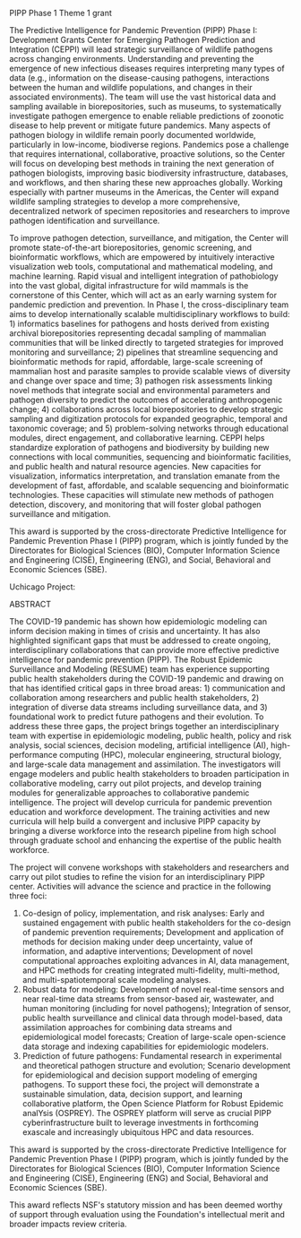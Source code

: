 PIPP Phase 1 Theme 1 grant

The Predictive Intelligence for Pandemic Prevention (PIPP) Phase I: Development Grants Center for Emerging Pathogen Prediction and Integration (CEPPI) will lead strategic surveillance of wildlife pathogens across changing environments. Understanding and preventing the emergence of new infectious diseases requires interpreting many types of data (e.g., information on the disease-causing pathogens, interactions between the human and wildlife populations, and changes in their associated environments). The team will use the vast historical data and sampling available in biorepositories, such as museums, to systematically investigate pathogen emergence to enable reliable predictions of zoonotic disease to help prevent or mitigate future pandemics. Many aspects of pathogen biology in wildlife remain poorly documented worldwide, particularly in low-income, biodiverse regions. Pandemics pose a challenge that requires international, collaborative, proactive solutions, so the Center will focus on developing best methods in training the next generation of pathogen biologists, improving basic biodiversity infrastructure, databases, and workflows, and then sharing these new approaches globally. Working especially with partner museums in the Americas, the Center will expand wildlife sampling strategies to develop a more comprehensive, decentralized network of specimen repositories and researchers to improve pathogen identification and surveillance.

To improve pathogen detection, surveillance, and mitigation, the Center will promote state-of-the-art biorepositories, genomic screening, and bioinformatic workflows, which are empowered by intuitively interactive visualization web tools, computational and mathematical modeling, and machine learning. Rapid visual and intelligent integration of pathobiology into the vast global, digital infrastructure for wild mammals is the cornerstone of this Center, which will act as an early warning system for pandemic prediction and prevention. In Phase I, the cross-disciplinary team aims to develop internationally scalable multidisciplinary workflows to build: 1) informatics baselines for pathogens and hosts derived from existing archival biorepositories representing decadal sampling of mammalian communities that will be linked directly to targeted strategies for improved monitoring and surveillance; 2) pipelines that streamline sequencing and bioinformatic methods for rapid, affordable, large-scale screening of mammalian host and parasite samples to provide scalable views of diversity and change over space and time; 3) pathogen risk assessments linking novel methods that integrate social and environmental parameters and pathogen diversity to predict the outcomes of accelerating anthropogenic change; 4) collaborations across local biorepositories to develop strategic sampling and digitization protocols for expanded geographic, temporal and taxonomic coverage; and 5) problem-solving networks through educational modules, direct engagement, and collaborative learning. CEPPI helps standardize exploration of pathogens and biodiversity by building new connections with local communities, sequencing and bioinformatic facilities, and public health and natural resource agencies. New capacities for visualization, informatics interpretation, and translation emanate from the development of fast, affordable, and scalable sequencing and bioinformatic technologies. These capacities will stimulate new methods of pathogen detection, discovery, and monitoring that will foster global pathogen surveillance and mitigation.

This award is supported by the cross-directorate Predictive Intelligence for Pandemic Prevention Phase I (PIPP) program, which is jointly funded by the Directorates for Biological Sciences (BIO), Computer Information Science and Engineering (CISE), Engineering (ENG), and Social, Behavioral and Economic Sciences (SBE).

Uchicago Project:


ABSTRACT

The COVID-19 pandemic has shown how epidemiologic modeling can inform decision making in times of crisis and uncertainty. It has also highlighted significant gaps that must be addressed to create ongoing, interdisciplinary collaborations that can provide more effective predictive intelligence for pandemic prevention (PIPP). The Robust Epidemic Surveillance and Modeling (RESUME) team has experience supporting public health stakeholders during the COVID-19 pandemic and drawing on that has identified critical gaps in three broad areas: 1) communication and collaboration among researchers and public health stakeholders, 2) integration of diverse data streams including surveillance data, and 3) foundational work to predict future pathogens and their evolution. To address these three gaps, the project brings together an interdisciplinary team with expertise in epidemiologic modeling, public health, policy and risk analysis, social sciences, decision modeling, artificial intelligence (AI), high-performance computing (HPC), molecular engineering, structural biology, and large-scale data management and assimilation. The investigators will engage modelers and public health stakeholders to broaden participation in collaborative modeling, carry out pilot projects, and develop training modules for generalizable approaches to collaborative pandemic intelligence. The project will develop curricula for pandemic prevention education and workforce development. The training activities and new curricula will help build a convergent and inclusive PIPP capacity by bringing a diverse workforce into the research pipeline from high school through graduate school and enhancing the expertise of the public health workforce.

The project will convene workshops with stakeholders and researchers and carry out pilot studies to refine the vision for an interdisciplinary PIPP center. Activities will advance the science and practice in the following three foci:
1) Co-design of policy, implementation, and risk analyses: Early and sustained engagement with public health stakeholders for the co-design of pandemic prevention requirements; Development and application of methods for decision making under deep uncertainty, value of information, and adaptive interventions; Development of novel computational approaches exploiting advances in AI, data management, and HPC methods for creating integrated multi-fidelity, multi-method, and multi-spatiotemporal scale modeling analyses.
2) Robust data for modeling: Development of novel real-time sensors and near real-time data streams from sensor-based air, wastewater, and human monitoring (including for novel pathogens); Integration of sensor, public health surveillance and clinical data through model-based, data assimilation approaches for combining data streams and epidemiological model forecasts; Creation of large-scale open-science data storage and indexing capabilities for epidemiologic modelers.
3) Prediction of future pathogens: Fundamental research in experimental and theoretical pathogen structure and evolution; Scenario development for epidemiological and decision support modeling of emerging pathogens.
To support these foci, the project will demonstrate a sustainable simulation, data, decision support, and learning collaborative platform, the Open Science Platform for Robust Epidemic analYsis (OSPREY). The OSPREY platform will serve as crucial PIPP cyberinfrastructure built to leverage investments in forthcoming exascale and increasingly ubiquitous HPC and data resources.

This award is supported by the cross-directorate Predictive Intelligence for Pandemic Prevention Phase I (PIPP) program, which is jointly funded by the Directorates for Biological Sciences (BIO), Computer Information Science and Engineering (CISE), Engineering (ENG) and Social, Behavioral and Economic Sciences (SBE).

This award reflects NSF's statutory mission and has been deemed worthy of support through evaluation using the Foundation's intellectual merit and broader impacts review criteria.



